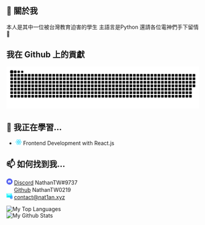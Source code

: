 ## 📑 關於我
本人是其中一位被台灣教育迫害的學生
主語言是Python
還請各位電神們手下留情🛐

## 我在 Github 上的貢獻

<img src="https://raw.githubusercontent.com/Nat1anWasTaken/Nat1anWasTaken/output/github-contribution-grid-snake-dark.svg">

## 🌱 我正在學習...
* <img src="icons/react.svg" width=16> Frontend Development with React.js

## 📫 如何找到我...
<img src="icons/discord.svg" width=16> [Discord](https://discord.com/) NathanTW#9737<br>
<img src="icons/github.svg" width=16> [Github](https://github.com/NathanTW0219) NathanTW0219<br>
<img src="icons/email.svg" width=16> [contact@nat1an.xyz](https://mail.google.com/mail/?view=cm&source=mailto&to=contact@nat1an.xyz
)


![My Top Languages](https://github-readme-stats.vercel.app/api/top-langs/?username=Nat1anWasTaken&theme=discord_old_blurple&count_private=true&layout=compact)<br>
![My Github Stats](https://github-readme-stats.vercel.app/api?username=Nat1anWasTaken&theme=discord_old_blurple&show_icons=true&count_private=true)<br>
